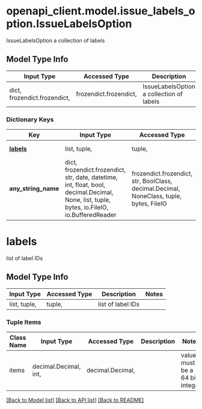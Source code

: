 # openapi_client.model.issue_labels_option.IssueLabelsOption

IssueLabelsOption a collection of labels

## Model Type Info
Input Type | Accessed Type | Description | Notes
------------ | ------------- | ------------- | -------------
dict, frozendict.frozendict,  | frozendict.frozendict,  | IssueLabelsOption a collection of labels | 

### Dictionary Keys
Key | Input Type | Accessed Type | Description | Notes
------------ | ------------- | ------------- | ------------- | -------------
**[labels](#labels)** | list, tuple,  | tuple,  | list of label IDs | [optional] 
**any_string_name** | dict, frozendict.frozendict, str, date, datetime, int, float, bool, decimal.Decimal, None, list, tuple, bytes, io.FileIO, io.BufferedReader | frozendict.frozendict, str, BoolClass, decimal.Decimal, NoneClass, tuple, bytes, FileIO | any string name can be used but the value must be the correct type | [optional]

# labels

list of label IDs

## Model Type Info
Input Type | Accessed Type | Description | Notes
------------ | ------------- | ------------- | -------------
list, tuple,  | tuple,  | list of label IDs | 

### Tuple Items
Class Name | Input Type | Accessed Type | Description | Notes
------------- | ------------- | ------------- | ------------- | -------------
items | decimal.Decimal, int,  | decimal.Decimal,  |  | value must be a 64 bit integer

[[Back to Model list]](../../README.md#documentation-for-models) [[Back to API list]](../../README.md#documentation-for-api-endpoints) [[Back to README]](../../README.md)

